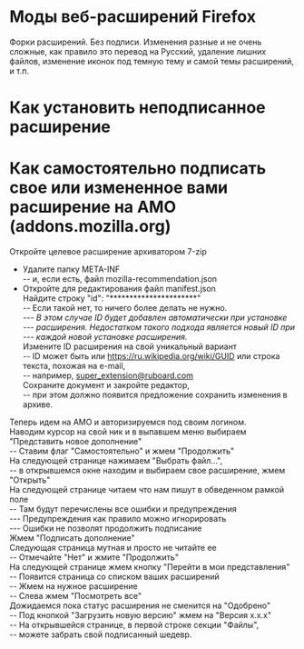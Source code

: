 # Моды веб-расширений Firefox

Форки расширений. Без подписи.
Изменения разные и не очень сложные, как правило это перевод на Русский, удаление лишних файлов, изменение иконок под темную тему и самой темы расширений, и т.п.
  
# Как установить неподписанное расширение


# Как самостоятельно подписать свое или измененное вами расширение на AMO (addons.mozilla.org)

Откройте целевое расширение архиватором 7-zip  
-	Удалите папку META-INF  
--  и, если есть, файл mozilla-recommendation.json  
-	Откройте для редактирования файл manifest.json  
		Найдите строку "id":  "**********************"  
--			Если такой нет, то ничего более делать не нужно.  
---				_В этом случае ID будет добавлен автоматически при установке  
---				расширения. Недостатком такого подхода является новый ID при  
---				каждой новой установке расширения._  
		Измените ID расширения на свой уникальный вариант  
--			ID может быть или https://ru.wikipedia.org/wiki/GUID или строка текста, похожая на e-mail,  
--			например, super_extension@ruboard.com  
		Сохраните документ и закройте редактор,  
--			при этом должно появится предложение сохранить изменения в архиве.  
  
Теперь идем на AMO и авторизируемся под своим логином.  
	Наводим курсор на свой ник и в выпавшем меню выбираем "Представить новое дополнение"  
--		Ставим флаг "Самостоятельно" и жмем "Продолжить"  
	На следующей странице нажимаем "Выбрать файл...",  
--		в открывшемся окне находим и выбираем свое расширение, жмем "Открыть"  
	На следующей странице читаем что нам пишут в обведенном рамкой поле  
--		Там будут перечислены все ошибки и предупреждения  
---			Предупреждения как правило можно игнорировать  
---			Ошибки не позволят продолжить подписание  
	Жмем "Подписать дополнение"  
	Следующая страница мутная и просто не читайте ее  
--		Отмечайте "Нет" и жмите "Продолжить"  
	На следующей странице жмем кнопку "Перейти в мои представления"  
--		Появится страница со списком ваших расширений  
--		Жмем на нужное расширение  
--		Слева жмем "Посмотреть все"  
	Дожидаемся пока статус расширения не сменится на "Одобрено"  
--		Под кнопкой "Загрузить новую версию" жмем на "Версия х.х.х"  
--		На открывшейся странице, в первой строке секции "Файлы",  
--		можете забрать свой подписанный шедевр.  
